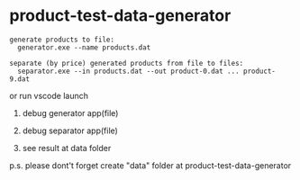 # product-test-data-generator

```
generate products to file:
  generator.exe --name products.dat
```

```
separate (by price) generated products from file to files:
  separator.exe --in products.dat --out product-0.dat ... product-9.dat
```
or run vscode launch

1. debug generator app(file)

2. debug separator app(file)

3. see result at data folder

p.s. please dont't forget create "data" folder at product-test-data-generator